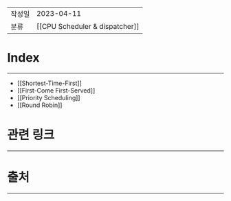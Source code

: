 |               |                       |
|:--------------|:----------------------|
|  작성일          |  2023-04-11  |
|    분류         |    [[CPU Scheduler & dispatcher]]                   |

# Index
---
- [[Shortest-Time-First]]
- [[First-Come First-Served]]
- [[Priority Scheduling]]
- [[Round Robin]]

# 관련 링크
---


# 출처
---